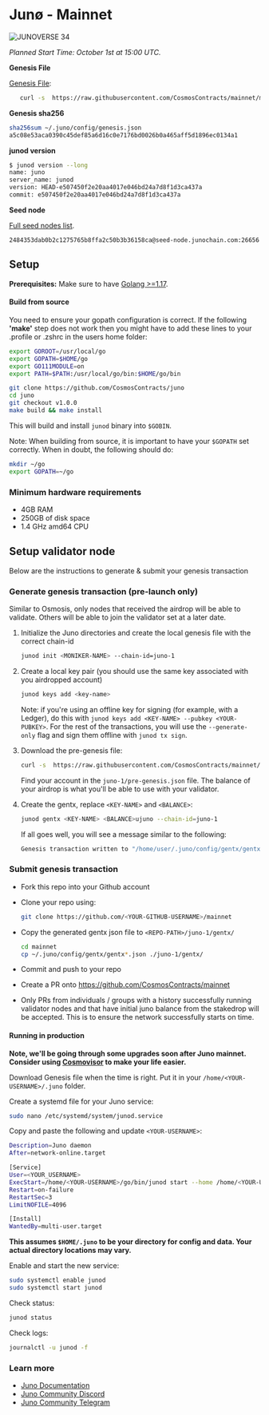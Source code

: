 # Junø - Mainnet

![JUNOVERSE 34](https://user-images.githubusercontent.com/79812965/134063436-6f1bda5c-56f3-4bf3-a3a0-2b93f24217b1.png)

_Planned Start Time: October 1st at 15:00 UTC._

**Genesis File**

[Genesis File](/juno-1/genesis.json):

```bash
   curl -s  https://raw.githubusercontent.com/CosmosContracts/mainnet/main/juno-1/genesis.json >~/.juno/config/genesis.json
```

**Genesis sha256**

```bash
sha256sum ~/.juno/config/genesis.json
a5c08e53aca0390c45def85a6d16c0e7176bd0026b0a465aff5d1896ec0134a1
```

**junod version**

```bash
$ junod version --long
name: juno
server_name: junod
version: HEAD-e507450f2e20aa4017e046bd24a7d8f1d3ca437a
commit: e507450f2e20aa4017e046bd24a7d8f1d3ca437a
```

**Seed node**

[Full seed nodes list](/juno-1/seeds.txt).

```
2484353dab0b2c1275765b8ffa2c50b3b36158ca@seed-node.junochain.com:26656
```

## Setup

**Prerequisites:** Make sure to have [Golang >=1.17](https://golang.org/).

#### Build from source

You need to ensure your gopath configuration is correct. If the following **'make'** step does not work then you might have to add these lines to your .profile or .zshrc in the users home folder:

```bash
export GOROOT=/usr/local/go
export GOPATH=$HOME/go
export GO111MODULE=on
export PATH=$PATH:/usr/local/go/bin:$HOME/go/bin
```

```bash
git clone https://github.com/CosmosContracts/juno
cd juno
git checkout v1.0.0
make build && make install
```

This will build and install `junod` binary into `$GOBIN`.

Note: When building from source, it is important to have your `$GOPATH` set correctly. When in doubt, the following should do:

```bash
mkdir ~/go
export GOPATH=~/go
```

### Minimum hardware requirements

- 4GB RAM
- 250GB of disk space
- 1.4 GHz amd64 CPU

## Setup validator node

Below are the instructions to generate & submit your genesis transaction

### Generate genesis transaction (pre-launch only)

Similar to Osmosis, only nodes that received the airdrop will be able to validate. Others will be able to join the validator set at a later date.

1. Initialize the Juno directories and create the local genesis file with the correct
   chain-id

   ```bash
   junod init <MONIKER-NAME> --chain-id=juno-1
   ```

2. Create a local key pair (you should use the same key associated with you airdropped account)

   ```bash
   junod keys add <key-name>
   ```

   Note: if you're using an offline key for signing (for example, with a Ledger), do this with `junod keys add <KEY-NAME> --pubkey <YOUR-PUBKEY>`. For the rest of the transactions, you will use the `--generate-only` flag and sign them offline with `junod tx sign`.

3. Download the pre-genesis file:

   ```bash
   curl -s  https://raw.githubusercontent.com/CosmosContracts/mainnet/main/juno-1/pre-genesis.json >~/.juno/config/genesis.json
   ```

   Find your account in the `juno-1/pre-genesis.json` file. The balance of your airdrop is what you'll be able to use with your validator.

4. Create the gentx, replace `<KEY-NAME>` and `<BALANCE>`:

   ```bash
   junod gentx <KEY-NAME> <BALANCE>ujuno --chain-id=juno-1
   ```

   If all goes well, you will see a message similar to the following:

   ```bash
   Genesis transaction written to "/home/user/.juno/config/gentx/gentx-******.json"
   ```

### Submit genesis transaction

- Fork this repo into your Github account

- Clone your repo using:

  ```bash
  git clone https://github.com/<YOUR-GITHUB-USERNAME>/mainnet
  ```

- Copy the generated gentx json file to `<REPO-PATH>/juno-1/gentx/`

  ```bash
  cd mainnet
  cp ~/.juno/config/gentx/gentx*.json ./juno-1/gentx/
  ```

- Commit and push to your repo
- Create a PR onto https://github.com/CosmosContracts/mainnet
- Only PRs from individuals / groups with a history successfully running validator nodes and that have initial juno balance from the stakedrop will be accepted. This is to ensure the network successfully starts on time.

#### Running in production

**Note, we'll be going through some upgrades soon after Juno mainnet. Consider using [Cosmovisor](https://docs.junochain.com/validators/setting-up-cosmovisor) to make your life easier.**

Download Genesis file when the time is right. Put it in your `/home/<YOUR-USERNAME>/.juno` folder.

Create a systemd file for your Juno service:

```bash
sudo nano /etc/systemd/system/junod.service
```

Copy and paste the following and update `<YOUR-USERNAME>`:

```bash
Description=Juno daemon
After=network-online.target

[Service]
User=<YOUR_USERNAME>
ExecStart=/home/<YOUR-USERNAME>/go/bin/junod start --home /home/<YOUR-USERNAME>/.juno
Restart=on-failure
RestartSec=3
LimitNOFILE=4096

[Install]
WantedBy=multi-user.target
```

**This assumes `$HOME/.juno` to be your directory for config and data. Your actual directory locations may vary.**

Enable and start the new service:

```bash
sudo systemctl enable junod
sudo systemctl start junod
```

Check status:

```bash
junod status
```

Check logs:

```bash
journalctl -u junod -f
```

### Learn more

- [Juno Documentation](https://docs.junochain.com)
- [Juno Community Discord](https://discord.gg/QcWPfK4gJ2)
- [Juno Community Telegram](https://t.me/joinchat/R7QKD0ltosphNWNk)
